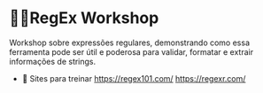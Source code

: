 # 👨‍💻RegEx Workshop
Workshop sobre expressões regulares, demonstrando como essa ferramenta pode ser útil e poderosa para validar, formatar e extrair informações de strings.

- 🧠 Sites para treinar
https://regex101.com/
https://regexr.com/
